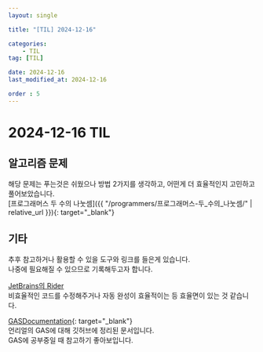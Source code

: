 ```yaml
---
layout: single

title: "[TIL] 2024-12-16"

categories:
    - TIL
tag: [TIL]

date: 2024-12-16
last_modified_at: 2024-12-16

order : 5
---
```


# 2024-12-16 TIL

## 알고리즘 문제

해당 문제는 푸는것은 쉬웠으나 방법 2가지를 생각하고, 어떤게 더 효율적인지 고민하고 풀어보았습니다.  
[프로그래머스 두 수의 나눗셈]({{ "/programmers/프로그래머스-두_수의_나눗셈/" | relative_url }}){: target="_blank"}

## 기타

추후 참고하거나 활용할 수 있을 도구와 링크를 들은게 있습니다.  
나중에 필요해질 수 있으므로 기록해두고자 합니다.

[JetBrains의 Rider](https://www.jetbrains.com/ko-kr/rider/)  
비효율적인 코드를 수정해주거나 자동 완성이 효율적이는 등 효율면이 있는 것 같습니다.

[GASDocumentation](https://github.com/tranek/GASDocumentation){: target="_blank"}  
언리얼의 GAS에 대해 깃허브에 정리된 문서입니다.  
GAS에 공부중일 때 참고하기 좋아보입니다.